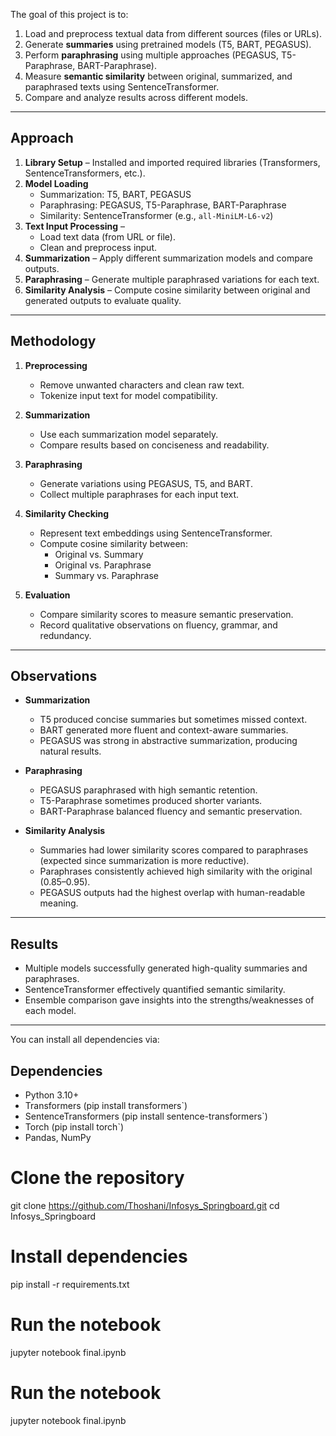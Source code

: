 
The goal of this project is to:
1. Load and preprocess textual data from different sources (files or URLs).
2. Generate **summaries** using pretrained models (T5, BART, PEGASUS).
3. Perform **paraphrasing** using multiple approaches (PEGASUS, T5-Paraphrase, BART-Paraphrase).
4. Measure **semantic similarity** between original, summarized, and paraphrased texts using SentenceTransformer.
5. Compare and analyze results across different models.

---
##  Approach
1. **Library Setup** – Installed and imported required libraries (Transformers, SentenceTransformers, etc.).
2. **Model Loading**  
   - Summarization: T5, BART, PEGASUS  
   - Paraphrasing: PEGASUS, T5-Paraphrase, BART-Paraphrase  
   - Similarity: SentenceTransformer (e.g., `all-MiniLM-L6-v2`)
3. **Text Input Processing** –  
   - Load text data (from URL or file).  
   - Clean and preprocess input.  
4. **Summarization** – Apply different summarization models and compare outputs.  
5. **Paraphrasing** – Generate multiple paraphrased variations for each text.  
6. **Similarity Analysis** – Compute cosine similarity between original and generated outputs to evaluate quality.  

---

##  Methodology
1. **Preprocessing**  
   - Remove unwanted characters and clean raw text.  
   - Tokenize input text for model compatibility.  

2. **Summarization**  
   - Use each summarization model separately.  
   - Compare results based on conciseness and readability.  

3. **Paraphrasing**  
   - Generate variations using PEGASUS, T5, and BART.  
   - Collect multiple paraphrases for each input text.  

4. **Similarity Checking**  
   - Represent text embeddings using SentenceTransformer.  
   - Compute cosine similarity between:  
     - Original vs. Summary  
     - Original vs. Paraphrase  
     - Summary vs. Paraphrase  

5. **Evaluation**  
   - Compare similarity scores to measure semantic preservation.  
   - Record qualitative observations on fluency, grammar, and redundancy.  

---

## Observations
- **Summarization**  
  - T5 produced concise summaries but sometimes missed context.  
  - BART generated more fluent and context-aware summaries.  
  - PEGASUS was strong in abstractive summarization, producing natural results.  

- **Paraphrasing**  
  - PEGASUS paraphrased with high semantic retention.  
  - T5-Paraphrase sometimes produced shorter variants.  
  - BART-Paraphrase balanced fluency and semantic preservation.  

- **Similarity Analysis**  
  - Summaries had lower similarity scores compared to paraphrases (expected since summarization is more reductive).  
  - Paraphrases consistently achieved high similarity with the original (0.85–0.95).  
  - PEGASUS outputs had the highest overlap with human-readable meaning.  

---

##  Results
- Multiple models successfully generated high-quality summaries and paraphrases.  
- SentenceTransformer effectively quantified semantic similarity.  
- Ensemble comparison gave insights into the strengths/weaknesses of each model.  

---
You can install all dependencies via:
##  Dependencies
- Python 3.10+  
- Transformers (pip install transformers`)  
- SentenceTransformers (pip install sentence-transformers`)  
- Torch (pip install torch`)  
- Pandas, NumPy  

# Clone the repository
git clone https://github.com/Thoshani/Infosys_Springboard.git
cd Infosys_Springboard

# Install dependencies
pip install -r requirements.txt

# Run the notebook
jupyter notebook final.ipynb


# Run the notebook
jupyter notebook final.ipynb
